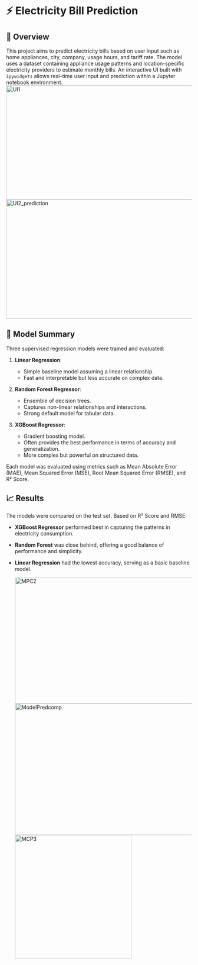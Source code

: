 # ⚡ Electricity Bill Prediction

## 📌 Overview
This project aims to predict electricity bills based on user input such as home appliances, city, company, usage hours, and tariff rate. The model uses a dataset containing appliance usage patterns and location-specific electricity providers to estimate monthly bills. An interactive UI built with `ipywidgets` allows real-time user input and prediction within a Jupyter notebook environment.
<img width="866" height="308" alt="UI1" src="https://github.com/user-attachments/assets/80324918-c9e2-407c-8101-f24d10cd7015" />
<img width="610" height="323" alt="UI2_prediction" src="https://github.com/user-attachments/assets/218f880e-18be-4915-b90d-548c02ccf8d4" />



## 🤖 Model Summary

Three supervised regression models were trained and evaluated:

1. **Linear Regression**: 
   - Simple baseline model assuming a linear relationship.
   - Fast and interpretable but less accurate on complex data.

2. **Random Forest Regressor**:
   - Ensemble of decision trees.
   - Captures non-linear relationships and interactions.
   - Strong default model for tabular data.

3. **XGBoost Regressor**:
   - Gradient boosting model.
   - Often provides the best performance in terms of accuracy and generalization.
   - More complex but powerful on structured data.
     

Each model was evaluated using metrics such as Mean Absolute Error (MAE), Mean Squared Error (MSE), Root Mean Squared Error (RMSE), and R² Score.

## 📈 Results

The models were compared on the test set. Based on R² Score and RMSE:

- **XGBoost Regressor** performed best in capturing the patterns in electricity consumption.
- **Random Forest** was close behind, offering a good balance of performance and simplicity.
- **Linear Regression** had the lowest accuracy, serving as a basic baseline model.

  <img width="878" height="341" alt="MPC2" src="https://github.com/user-attachments/assets/554d33be-e453-49eb-bb9b-7882e4a5875f" />
  <img width="869" height="356" alt="ModelPredcomp" src="https://github.com/user-attachments/assets/d8591b77-8e0f-4dcd-b5d1-112ff372c986" />
  <img width="316" height="335" alt="MCP3" src="https://github.com/user-attachments/assets/2f00d200-0bf6-4085-97c0-d148d6a4429b" />




  

